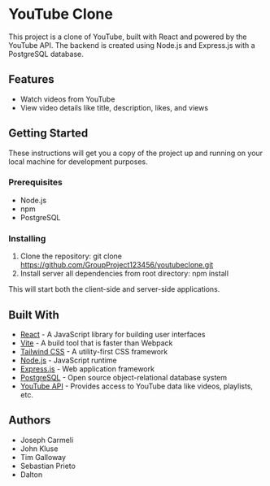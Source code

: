 # YouTube Clone

This project is a clone of YouTube, built with React and powered by the YouTube API. The backend is created using Node.js and Express.js with a PostgreSQL database.

## Features
- Watch videos from YouTube
- View video details like title, description, likes, and views

## Getting Started
These instructions will get you a copy of the project up and running on your local machine for development purposes.

### Prerequisites
- Node.js
- npm
- PostgreSQL

### Installing
1. Clone the repository:
git clone https://github.com/GroupProject123456/youtubeclone.git
2. Install server all dependencies from root directory:
npm install

This will start both the client-side and server-side applications.

## Built With
- [React](https://reactjs.org/) - A JavaScript library for building user interfaces
- [Vite](https://vitejs.dev/) - A build tool that is faster than Webpack
- [Tailwind CSS](https://tailwindcss.com/) - A utility-first CSS framework
- [Node.js](https://nodejs.org/en/) - JavaScript runtime
- [Express.js](https://expressjs.com/) - Web application framework
- [PostgreSQL](https://www.postgresql.org/) - Open source object-relational database system
- [YouTube API](https://developers.google.com/youtube) - Provides access to YouTube data like videos, playlists, etc.

## Authors
- Joseph Carmeli
- John Kluse
- Tim Galloway
- Sebastian Prieto
- Dalton
